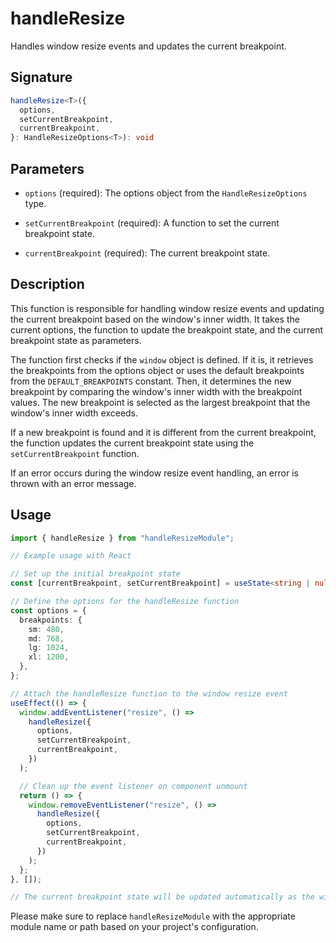 # handleResize

Handles window resize events and updates the current breakpoint.

## Signature

```typescript
handleResize<T>({
  options,
  setCurrentBreakpoint,
  currentBreakpoint,
}: HandleResizeOptions<T>): void
```

## Parameters

- `options` (required): The options object from the `HandleResizeOptions` type.

- `setCurrentBreakpoint` (required): A function to set the current breakpoint state.

- `currentBreakpoint` (required): The current breakpoint state.

## Description

This function is responsible for handling window resize events and updating the current breakpoint based on the window's inner width. It takes the current options, the function to update the breakpoint state, and the current breakpoint state as parameters.

The function first checks if the `window` object is defined. If it is, it retrieves the breakpoints from the options object or uses the default breakpoints from the `DEFAULT_BREAKPOINTS` constant. Then, it determines the new breakpoint by comparing the window's inner width with the breakpoint values. The new breakpoint is selected as the largest breakpoint that the window's inner width exceeds.

If a new breakpoint is found and it is different from the current breakpoint, the function updates the current breakpoint state using the `setCurrentBreakpoint` function.

If an error occurs during the window resize event handling, an error is thrown with an error message.

## Usage

```typescript
import { handleResize } from "handleResizeModule";

// Example usage with React

// Set up the initial breakpoint state
const [currentBreakpoint, setCurrentBreakpoint] = useState<string | null>(null);

// Define the options for the handleResize function
const options = {
  breakpoints: {
    sm: 480,
    md: 768,
    lg: 1024,
    xl: 1200,
  },
};

// Attach the handleResize function to the window resize event
useEffect(() => {
  window.addEventListener("resize", () =>
    handleResize({
      options,
      setCurrentBreakpoint,
      currentBreakpoint,
    })
  );

  // Clean up the event listener on component unmount
  return () => {
    window.removeEventListener("resize", () =>
      handleResize({
        options,
        setCurrentBreakpoint,
        currentBreakpoint,
      })
    );
  };
}, []);

// The current breakpoint state will be updated automatically as the window is resized
```

Please make sure to replace `handleResizeModule` with the appropriate module name or path based on your project's configuration.

